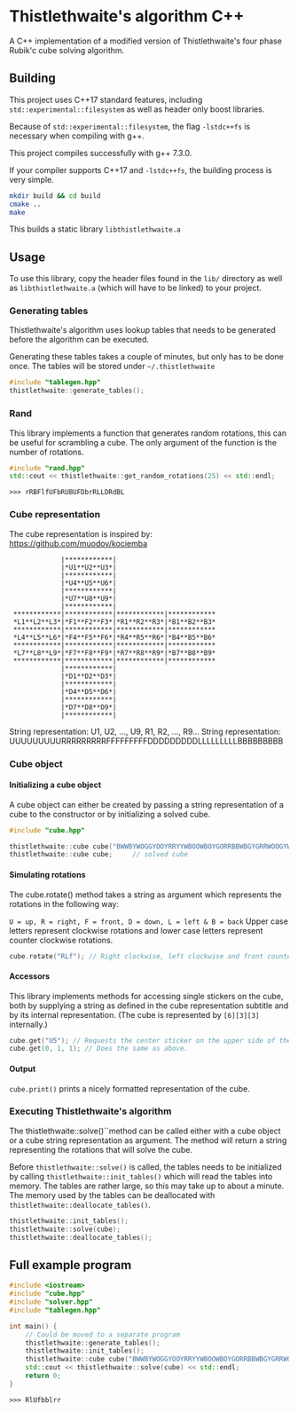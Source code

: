 # Thistlethwaite's algorithm C++
A C++ implementation of a modified version of Thistlethwaite's four phase
Rubik'c cube solving algorithm.

## Building
This project uses C++17 standard features, including
`std::experimental::filesystem` as well as header only boost libraries.

Because of `std::experimental::filesystem`, the flag `-lstdc++fs` is necessary
when compiling with g++.

This project compiles successfully with g++ 7.3.0.

If your compiler supports C++17 and `-lstdc++fs`, the building process is very
simple.
```bash
mkdir build && cd build
cmake ..
make
```

This builds a static library `libthistlethwaite.a`

## Usage
To use this library, copy the header files found in the `lib/` directory as well
as `libthistlethwaite.a` (which will have to be linked) to your project.

### Generating tables
Thistlethwaite's algorithm uses lookup tables that needs to be generated
before the algorithm can be executed.

Generating these tables takes a couple of minutes, but only has to be done once.
The tables will be stored under `~/.thistlethwaite`

```C++
#include "tablegen.hpp"
thistlethwaite::generate_tables();
```

### Rand
This library implements a function that generates random rotations, this
can be useful for scrambling a cube. The only argument of the function is
the number of rotations.
```C++
#include "rand.hpp"
std::cout << thistlethwaite::get_random_rotations(25) << std::endl;
```
`>>> rRBFlfUFbRUBUFDbrRLLDRdBL`


### Cube representation
The cube representation is inspired by: https://github.com/muodov/kociemba

```
             |************|
             |*U1**U2**U3*|
             |************|
             |*U4**U5**U6*|
             |************|
             |*U7**U8**U9*|
             |************|
 ************|************|************|************
 *L1**L2**L3*|*F1**F2**F3*|*R1**R2**R3*|*B1**B2**B3*
 ************|************|************|************
 *L4**L5**L6*|*F4**F5**F6*|*R4**R5**R6*|*B4**B5**B6*
 ************|************|************|************
 *L7**L8**L9*|*F7**F8**F9*|*R7**R8**R9*|*B7**B8**B9*
 ************|************|************|************
             |************|
             |*D1**D2**D3*|
             |************|
             |*D4**D5**D6*|
             |************|
             |*D7**D8**D9*|
             |************|
```

String representation: U1, U2, ..., U9, R1, R2, ..., R9...
String representation: UUUUUUUUURRRRRRRRRFFFFFFFFFDDDDDDDDDLLLLLLLLLBBBBBBBBB

### Cube object

#### Initializing a cube object
A cube object can either be created by passing a string representation of a cube
to the constructor or by initializing a solved cube.

```C++
#include "cube.hpp"

thistlethwaite::cube cube("BWWBYWOGGYOOYRRYYWBOOWBOYGORRBBWBGYGRRWOOGYWBGRWYGBRGR"); // Defined cube state
thistlethwaite::cube cube;     // solved cube
```

#### Simulating rotations
The cube.rotate() method takes a string as argument which represents
the rotations in the following way:

`U = up, R = right, F = front, D = down, L = left & B = back` Upper case letters
represent clockwise rotations and lower case letters represent counter clockwise
rotations.

```C++
cube.rotate("RLf"); // Right clockwise, left clockwise and front counter clockwise.
```

#### Accessors
This library implements methods for accessing single stickers on the cube,
both by supplying a string as defined in the cube representation subtitle and
by its internal representation. (The cube is represented by `[6][3][3]` internally.)

```C++
cube.get("U5"); // Requests the center sticker on the upper side of the cube.
cube.get(0, 1, 1); // Does the same as above.
```

#### Output
`cube.print()` prints a nicely formatted representation of the cube.

### Executing Thistlethwaite's algorithm
The thistlethwaite::solve()``method can be called either with a cube object or
a cube string representation as argument. The method will return a string
representing the rotations that will solve the cube.

Before `thistlethwaite::solve()` is called, the tables needs to be initialized
by calling `thistlethwaite::init_tables()` which will read the tables into memory.
The tables are rather large, so this may take up to about a minute. The memory used
by the tables can be deallocated with `thistlethwaite::deallocate_tables()`.

```C++
thistlethwaite::init_tables();
thistlethwaite::solve(cube);
thistlethwaite::deallocate_tables();
```

## Full example program
```C++
#include <iostream>
#include "cube.hpp"
#include "solver.hpp"
#include "tablegen.hpp"

int main() {
    // Could be moved to a separate program
    thistlethwaite::generate_tables();
    thistlethwaite::init_tables();
    thistlethwaite::cube cube("BWWBYWOGGYOOYRRYYWBOOWBOYGORRBBWBGYGRRWOOGYWBGRWYGBRGR");
    std::cout << thistlethwaite::solve(cube) << std::endl;
    return 0;
}
```

`>>> RlUfbblrr`